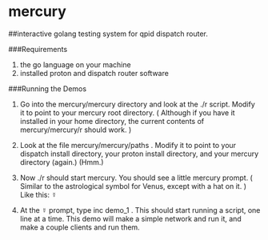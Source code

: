 # mercury
##interactive golang testing system for qpid dispatch router.

###Requirements

  1. the go language on your machine
  2. installed proton and dispatch router software


###Running the Demos

  1. Go into the mercury/mercury directory and look at the ./r script.
     Modify it to point to your mercury root directory.
     ( Although if you have it installed in your home directory, the 
     current contents of mercury/mercury/r should work. )

  2. Look at the file mercury/mercury/paths .  Modify it to point to 
     your dispatch install directory, your proton install directory,
     and your mercury directory (again.)  (Hmm.)

  3. Now ./r should start mercury. You should see a little mercury
     prompt. ( Similar to the astrological symbol for Venus, except 
     with a hat on it. )  Like this:  ☿ 

  4. At the ☿ prompt, type inc demo_1 <enter>.  This should start 
     running a script, one line at a time. This demo will make a 
     simple network and run it, and make a couple clients and run 
     them.  
